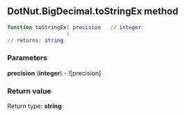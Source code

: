 ## DotNut.BigDecimal.toStringEx method


```lua
function toStringEx( precision   // integer
                   )
// returns: string
```


### Parameters

**precision** (**integer**) - ![precision]

### Return value

Return type: **string**

